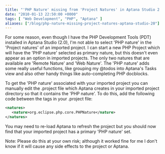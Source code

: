 ```yaml
---
title: "'PHP Nature' missing from 'Project Natures' in Aptana Studio 2.0"
date: "2010-01-13 22:50:00 +0000"
tags: [ "Web Development", "PHP", "Aptana" ]
aliases: ["/blog/php-nature-missing-project-natures-aptana-studio-20"]
---
```

For some reason, even though I have the PHP Development Tools (PDT) installed in Aptana Studio (2.0), I'm not able to select 'PHP nature' in the 'Project natures' of an imported project. I can start a new PHP Project which will have the 'PHP nature' selected as primary nature, but this doesn't even appear as an option in imported projects. The only two natures that are available are 'Remote Nature' and 'Web Nature'. The 'PHP nature' adds some really useful functions, like grouping my @todos into Aptana's Tasks view and also other handy things like auto-completing PHP docblocks.

<!--more-->

To get the 'PHP nature' associated with your imported project you can manually edit the .project file which Aptana creates in your imported project directory so that it contains the 'PHP nature'. To do this, add the following code between the <natures> tags in your .project file:

```xml
<natures>
   <nature>org.eclipse.php.core.PHPNature</nature>     
</natures>
```

You may need to re-load Aptana to refresh the project but you should now find that your imported project has a primary 'PHP nature' set.

Note: Please do this at your own risk; although it worked fine for me I don't know if it will cause any side effects to the project or Aptana.
